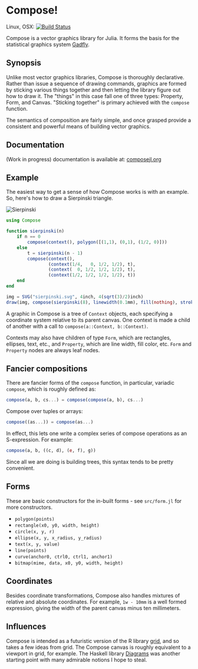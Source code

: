 # Compose!

Linux, OSX: [![Build Status](https://travis-ci.org/dcjones/Compose.jl.svg?branch=master)](https://travis-ci.org/dcjones/Compose.jl)

Compose is a vector graphics library for Julia.
It forms the basis for the statistical graphics system
[Gadfly](https://github.com/dcjones/Gadfly.jl).


## Synopsis

Unlike most vector graphics libraries, Compose is thoroughly declarative. Rather
than issue a sequence of drawing commands, graphics are formed by sticking
various things together and then letting the library figure out how to draw it.
The "things" in this case fall one of three types: Property, Form, and Canvas.
"Sticking together" is primary achieved with the `compose` function.

The semantics of composition are fairly simple, and once grasped provide a
consistent and powerful means of building vector graphics.

## Documentation

(Work in progress) documentation is available at: [composejl.org](http://composejl.org)

## Example

The easiest way to get a sense of how Compose works is with an example. So,
here's how to draw a Sierpinski triangle.

![Sierpinski](http://dcjones.github.com/Compose.jl/sierpinski.svg)

```julia
using Compose

function sierpinski(n)
    if n == 0
        compose(context(), polygon([(1,1), (0,1), (1/2, 0)]))
    else
        t = sierpinski(n - 1)
        compose(context(),
                (context(1/4,   0, 1/2, 1/2), t),
                (context(  0, 1/2, 1/2, 1/2), t),
                (context(1/2, 1/2, 1/2, 1/2), t))
    end
end

img = SVG("sierpinski.svg", 4inch, 4(sqrt(3)/2)inch)
draw(img, compose(sierpinski(8), linewidth(0.1mm), fill(nothing), stroke("black")))
```

A graphic in Compose is a tree of `Context` objects, each specifying a coordinate
system relative to its parent canvas. One context is made a child of another with
a call to `compose(a::Context, b::Context)`.

Contexts may also have children of type `Form`, which are rectangles, ellipses,
text, etc., and `Property`, which are line width, fill color, etc. `Form` and
`Property` nodes are always leaf nodes.

## Fancier compositions

There are fancier forms of the `compose` function, in particular, variadic
`compose`, which is roughly defined as:

```julia
compose(a, b, cs...) = compose(compose(a, b), cs...)
```

Compose over tuples or arrays:
```julia
compose((as...)) = compose(as...)
```

In effect, this lets one write a complex series of compose operations as an
S-expression. For example:

```julia
compose(a, b, ((c, d), (e, f), g))
```

Since all we are doing is building trees, this syntax tends to be pretty
convenient.

## Forms

These are basic constructors for the in-built forms - see `src/form.jl` for more constructors.

* `polygon(points)`
* `rectangle(x0, y0, width, height)`
* `circle(x, y, r)`
* `ellipse(x, y, x_radius, y_radius)`
* `text(x, y, value)`
* `line(points)`
* `curve(anchor0, ctrl0, ctrl1, anchor1)`
* `bitmap(mime, data, x0, y0, width, height)`

## Coordinates

Besides coordinate transformations, Compose also handles mixtures of relative
and absolute coordinates. For example, `1w - 10mm` is a well formed expression,
giving the width of the parent canvas minus ten millimeters.

## Influences

Compose is intended as a futuristic version of the R library
[grid](http://www.stat.auckland.ac.nz/~paul/grid/grid.html), and so takes a few
ideas from grid. The Compose canvas is roughly equivalent to a viewport in grid,
for example. The Haskell library
[Diagrams](http://projects.haskell.org/diagrams/) was another starting point
with many admirable notions I hope to steal.

